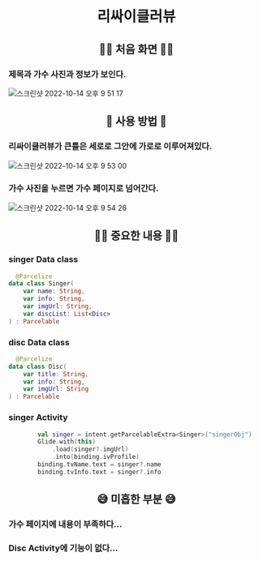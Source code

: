 # <div align="center">리싸이클러뷰</div>

## <div align="center">👋🏻 처음 화면 👋🏻</div>
### 제목과 가수 사진과 정보가 보인다.
![스크린샷 2022-10-14 오후 9 51 17](https://user-images.githubusercontent.com/102125786/195851339-82b91ff6-d269-41f1-b302-a86ff996d4d3.png)
## <div align="center">📱 사용 방법 📱</div>
### 리싸이클러뷰가 큰틀은 세로로 그안에 가로로 이루어져있다.
![스크린샷 2022-10-14 오후 9 53 00](https://user-images.githubusercontent.com/102125786/195851652-db67e7f8-6dac-42a6-aec8-99c0f217d615.png)
### 가수 사진을 누르면 가수 페이지로 넘어간다.
![스크린샷 2022-10-14 오후 9 54 26](https://user-images.githubusercontent.com/102125786/195851920-1bdfbe4f-78b8-432c-a403-9ae6aab675bc.png)

## <div align="center"> ✍🏻 중요한 내용 ✍🏻 </div>
### singer Data class
```kotlin
  @Parcelize
data class Singer(
	var name: String,
	var info: String,
	var imgUrl: String,
	var discList: List<Disc>
) : Parcelable
```

### disc Data class
```kotlin
  @Parcelize
data class Disc(
	var title: String,
	var info: String,
	var imgUrl: String
) : Parcelable
```
### singer Activity
```kotlin
		val singer = intent.getParcelableExtra<Singer>("singerObj")
		Glide.with(this)
			.load(singer?.imgUrl)
			.into(binding.ivProfile)
		binding.tvName.text = singer?.name
		binding.tvInfo.text = singer?.info
```

## <div align="center"> 😅 미흡한 부분 😅 </div>
### 가수 페이지에 내용이 부족하다...
### Disc Activity에 기능이 없다...
